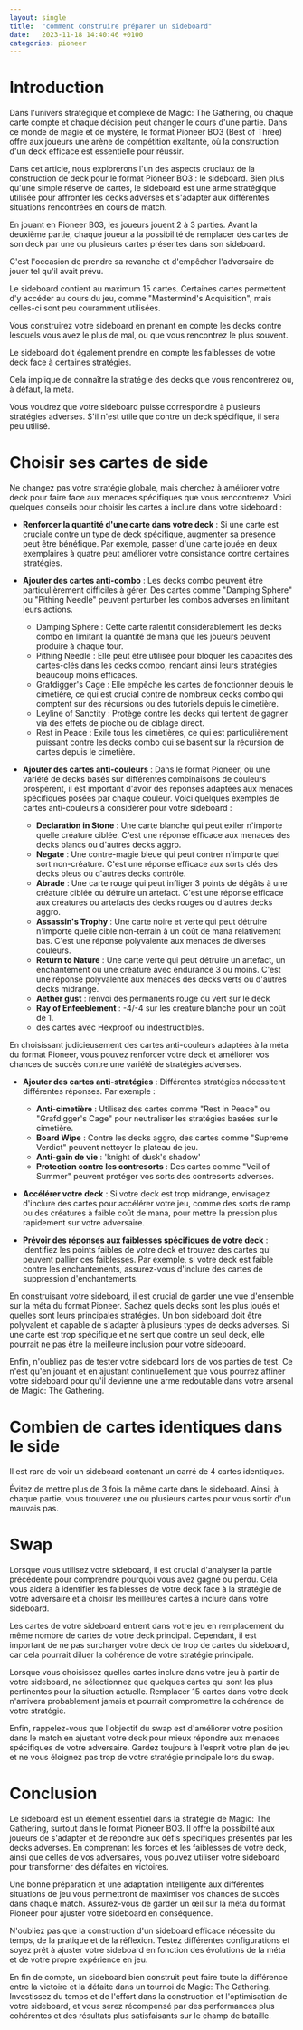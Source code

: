 ```yaml
---
layout: single
title:  "comment construire préparer un sideboard"
date:   2023-11-18 14:40:46 +0100
categories: pioneer
---
```


# Introduction

Dans l'univers stratégique et complexe de Magic: The Gathering, où chaque carte compte et chaque décision peut changer le cours d'une partie. Dans ce monde de magie et de mystère, le format Pioneer BO3 (Best of Three) offre aux joueurs une arène de compétition exaltante, où la construction d'un deck efficace est essentielle pour réussir.

Dans cet article, nous explorerons l'un des aspects cruciaux de la construction de deck pour le format Pioneer BO3 : le sideboard. Bien plus qu'une simple réserve de cartes, le sideboard est une arme stratégique utilisée pour affronter les decks adverses et s'adapter aux différentes situations rencontrées en cours de match.

En jouant en Pioneer B03, les joueurs jouent 2 à 3 parties. Avant la deuxième partie, chaque joueur a la possibilité de remplacer des cartes de son deck par une ou plusieurs cartes présentes dans son sideboard.

C'est l'occasion de prendre sa revanche et d'empêcher l'adversaire de jouer tel qu'il avait prévu.

Le sideboard contient au maximum 15 cartes. Certaines cartes permettent d'y accéder au cours du jeu, comme "Mastermind's Acquisition", mais celles-ci sont peu couramment utilisées.

Vous construirez votre sideboard en prenant en compte les decks contre lesquels vous avez le plus de mal, ou que vous rencontrez le plus souvent.

Le sideboard doit également prendre en compte les faiblesses de votre deck face à certaines stratégies.

Cela implique de connaître la stratégie des decks que vous rencontrerez ou, à défaut, la meta.

Vous voudrez que votre sideboard puisse correspondre à plusieurs stratégies adverses. S'il n'est utile que contre un deck spécifique, il sera peu utilisé.

# Choisir ses cartes de side

Ne changez pas votre stratégie globale, mais cherchez à améliorer votre deck pour faire face aux menaces spécifiques que vous rencontrerez. Voici quelques conseils pour choisir les cartes à inclure dans votre sideboard :

- **Renforcer la quantité d'une carte dans votre deck** : Si une carte est cruciale contre un type de deck spécifique, augmenter sa présence peut être bénéfique. Par exemple, passer d'une carte jouée en deux exemplaires à quatre peut améliorer votre consistance contre certaines stratégies.

- **Ajouter des cartes anti-combo** : Les decks combo peuvent être particulièrement difficiles à gérer. Des cartes comme "Damping Sphere" ou "Pithing Needle" peuvent perturber les combos adverses en limitant leurs actions.
  - Damping Sphere : Cette carte ralentit considérablement les decks combo en limitant la quantité de mana que les joueurs peuvent produire à chaque tour.
  - Pithing Needle : Elle peut être utilisée pour bloquer les capacités des cartes-clés dans les decks combo, rendant ainsi leurs stratégies beaucoup moins efficaces.
  - Grafdigger's Cage : Elle empêche les cartes de fonctionner depuis le cimetière, ce qui est crucial contre de nombreux decks combo qui comptent sur des récursions ou des tutoriels depuis le cimetière.
  - Leyline of Sanctity : Protège contre les decks qui tentent de gagner via des effets de pioche ou de ciblage direct.
  - Rest in Peace : Exile tous les cimetières, ce qui est particulièrement puissant contre les decks combo qui se basent sur la récursion de cartes depuis le cimetière.

- **Ajouter des cartes anti-couleurs** : Dans le format Pioneer, où une variété de decks basés sur différentes combinaisons de couleurs prospèrent, il est important d'avoir des réponses adaptées aux menaces spécifiques posées par chaque couleur. Voici quelques exemples de cartes anti-couleurs à considérer pour votre sideboard :
  - **Declaration in Stone** : Une carte blanche qui peut exiler n'importe quelle créature ciblée. C'est une réponse efficace aux menaces des decks blancs ou d'autres decks aggro.
  - **Negate** : Une contre-magie bleue qui peut contrer n'importe quel sort non-créature. C'est une réponse efficace aux sorts clés des decks bleus ou d'autres decks contrôle.
  - **Abrade** : Une carte rouge qui peut infliger 3 points de dégâts à une créature ciblée ou détruire un artefact. C'est une réponse efficace aux créatures ou artefacts des decks rouges ou d'autres decks aggro.
  - **Assassin's Trophy** : Une carte noire et verte qui peut détruire n'importe quelle cible non-terrain à un coût de mana relativement bas. C'est une réponse polyvalente aux menaces de diverses couleurs.
  - **Return to Nature** : Une carte verte qui peut détruire un artefact, un enchantement ou une créature avec endurance 3 ou moins. C'est une réponse polyvalente aux menaces des decks verts ou d'autres decks midrange.  
  - **Aether gust** : renvoi des permanents rouge ou vert sur le deck
  - **Ray of Enfeeblement** : -4/-4 sur les creature blanche pour un coût de 1.
  - des cartes avec Hexproof ou indestructibles.

En choisissant judicieusement des cartes anti-couleurs adaptées à la méta du format Pioneer, vous pouvez renforcer votre deck et améliorer vos chances de succès contre une variété de stratégies adverses.


- **Ajouter des cartes anti-stratégies** : Différentes stratégies nécessitent différentes réponses. Par exemple :
  - **Anti-cimetière** : Utilisez des cartes comme "Rest in Peace" ou "Grafdigger's Cage" pour neutraliser les stratégies basées sur le cimetière.
  - **Board Wipe** : Contre les decks aggro, des cartes comme "Supreme Verdict" peuvent nettoyer le plateau de jeu.
  - **Anti-gain de vie** : 'knight of dusk's shadow'
  - **Protection contre les contresorts** : Des cartes comme "Veil of Summer" peuvent protéger vos sorts des contresorts adverses.

- **Accélérer votre deck** : Si votre deck est trop midrange, envisagez d'inclure des cartes pour accélérer votre jeu, comme des sorts de ramp ou des créatures à faible coût de mana, pour mettre la pression plus rapidement sur votre adversaire.

- **Prévoir des réponses aux faiblesses spécifiques de votre deck** : Identifiez les points faibles de votre deck et trouvez des cartes qui peuvent pallier ces faiblesses. Par exemple, si votre deck est faible contre les enchantements, assurez-vous d'inclure des cartes de suppression d'enchantements.

En construisant votre sideboard, il est crucial de garder une vue d'ensemble sur la méta du format Pioneer. Sachez quels decks sont les plus joués et quelles sont leurs principales stratégies. Un bon sideboard doit être polyvalent et capable de s'adapter à plusieurs types de decks adverses. Si une carte est trop spécifique et ne sert que contre un seul deck, elle pourrait ne pas être la meilleure inclusion pour votre sideboard.

Enfin, n'oubliez pas de tester votre sideboard lors de vos parties de test. Ce n'est qu'en jouant et en ajustant continuellement que vous pourrez affiner votre sideboard pour qu'il devienne une arme redoutable dans votre arsenal de Magic: The Gathering.


# Combien de cartes identiques dans le side

Il est rare de voir un sideboard contenant un carré de 4 cartes identiques.

Évitez de mettre plus de 3 fois la même carte dans le sideboard. Ainsi, à chaque partie, vous trouverez une ou plusieurs cartes pour vous sortir d'un mauvais pas.


# Swap

Lorsque vous utilisez votre sideboard, il est crucial d'analyser la partie précédente pour comprendre pourquoi vous avez gagné ou perdu. Cela vous aidera à identifier les faiblesses de votre deck face à la stratégie de votre adversaire et à choisir les meilleures cartes à inclure dans votre sideboard.

Les cartes de votre sideboard entrent dans votre jeu en remplacement du même nombre de cartes de votre deck principal. Cependant, il est important de ne pas surcharger votre deck de trop de cartes du sideboard, car cela pourrait diluer la cohérence de votre stratégie principale.

Lorsque vous choisissez quelles cartes inclure dans votre jeu à partir de votre sideboard, ne sélectionnez que quelques cartes qui sont les plus pertinentes pour la situation actuelle. Remplacer 15 cartes dans votre deck n'arrivera probablement jamais et pourrait compromettre la cohérence de votre stratégie.

Enfin, rappelez-vous que l'objectif du swap est d'améliorer votre position dans le match en ajustant votre deck pour mieux répondre aux menaces spécifiques de votre adversaire. Gardez toujours à l'esprit votre plan de jeu et ne vous éloignez pas trop de votre stratégie principale lors du swap.


# Conclusion

Le sideboard est un élément essentiel dans la stratégie de Magic: The Gathering, surtout dans le format Pioneer BO3. Il offre la possibilité aux joueurs de s'adapter et de répondre aux défis spécifiques présentés par les decks adverses. En comprenant les forces et les faiblesses de votre deck, ainsi que celles de vos adversaires, vous pouvez utiliser votre sideboard pour transformer des défaites en victoires.

Une bonne préparation et une adaptation intelligente aux différentes situations de jeu vous permettront de maximiser vos chances de succès dans chaque match. Assurez-vous de garder un œil sur la méta du format Pioneer pour ajuster votre sideboard en conséquence.

N'oubliez pas que la construction d'un sideboard efficace nécessite du temps, de la pratique et de la réflexion. Testez différentes configurations et soyez prêt à ajuster votre sideboard en fonction des évolutions de la méta et de votre propre expérience en jeu.

En fin de compte, un sideboard bien construit peut faire toute la différence entre la victoire et la défaite dans un tournoi de Magic: The Gathering. Investissez du temps et de l'effort dans la construction et l'optimisation de votre sideboard, et vous serez récompensé par des performances plus cohérentes et des résultats plus satisfaisants sur le champ de bataille.


